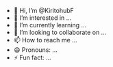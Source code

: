 - 👋 Hi, I’m @KiritohubF
- 👀 I’m interested in ...
- 🌱 I’m currently learning ...
- 💞️ I’m looking to collaborate on ...
- 📫 How to reach me ...
- 😄 Pronouns: ...
- ⚡ Fun fact: ...

<!---
KiritohubF/KiritohubF is a ✨ special ✨ repository because its `README.md` (this file) appears on your GitHub profile.
You can click the Preview link to take a look at your changes.
--->
